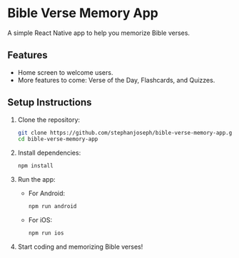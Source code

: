 # Bible Verse Memory App

A simple React Native app to help you memorize Bible verses.

## Features
- Home screen to welcome users.
- More features to come: Verse of the Day, Flashcards, and Quizzes.

## Setup Instructions
1. Clone the repository:
   ```bash
   git clone https://github.com/stephanjoseph/bible-verse-memory-app.git
   cd bible-verse-memory-app
   ```

2. Install dependencies:
   ```bash
   npm install
   ```

3. Run the app:
   - For Android:
     ```bash
     npm run android
     ```
   - For iOS:
     ```bash
     npm run ios
     ```

4. Start coding and memorizing Bible verses!
